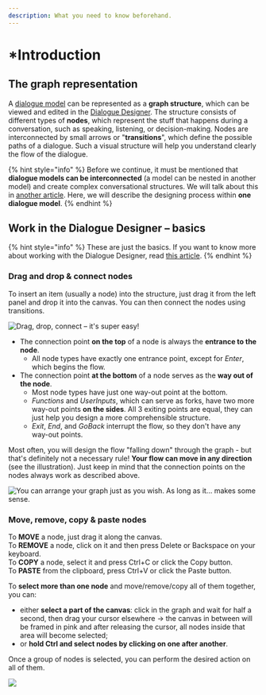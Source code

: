 ```yaml
---
description: What you need to know beforehand.
---
```


# \*Introduction

## The graph representation

A [dialogue model](create-dialogue.md) can be represented as a **graph structure**, which can be viewed and edited in the [Dialogue Designer](../../studio/main-menu/design/dialogue-designer.md). The structure consists of different types of **nodes**, which represent the stuff that happens during a conversation, such as speaking, listening, or decision-making. Nodes are interconnected by small arrows or "**transitions**", which define the possible paths of a dialogue. Such a visual structure will help you understand clearly the flow of the dialogue.

{% hint style="info" %}
Before we continue, it must be mentioned that **dialogue models can be interconnected** (a model can be nested in another model) and create complex conversational structures. We will talk about this in [another article](dialogue-linking.md). Here, we will describe the designing process within **one dialogue model**.
{% endhint %}

## Work in the Dialogue Designer – basics

{% hint style="info" %}
These are just the basics. If you want to know more about working with the Dialogue Designer, read [this article](../../studio/main-menu/design/dialogue-designer.md).
{% endhint %}

### Drag and drop & connect nodes

To insert an item (usually a node) into the structure, just drag it from the left panel and drop it into the canvas. You can then connect the nodes using transitions.

![Drag, drop, connect – it's super easy!](../../.gitbook/assets/drag-and-drop.gif)

* The connection point **on the top** of a node is always the **entrance to the node**.
  * All node types have exactly one entrance point, except for _Enter_, which begins the flow.
* The connection point **at the bottom** of a node serves as the **way out of the node**.
  * Most node types have just one way-out point at the bottom.
  * _Functions_ and _UserInputs_, which can serve as forks, have two more way-out points **on the sides**. All 3 exiting points are equal, they can just help you design a more comprehensible structure.
  * _Exit_, _End_, and _GoBack_ interrupt the flow, so they don't have any way-out points.

Most often, you will design the flow "falling down" through the graph - but that's definitely not a necessary rule! **Your flow can move in any direction** (see the illustration). Just keep in mind that the connection points on the nodes always work as described above.

![You can arrange your graph just as you wish. As long as it... makes some sense.](<../../.gitbook/assets/image (70).png>)

### Move, remove, copy & paste nodes

To **MOVE** a node, just drag it along the canvas.\
To **REMOVE** a node, click on it and then press Delete or Backspace on your keyboard.\
To **COPY** a node, select it and press Ctrl+C or click the Copy button.\
To **PASTE** from the clipboard, press Ctrl+V or click the Paste button.

To **select more than one node** and move/remove/copy all of them together, you can:

* either **select a part of the canvas**: click in the graph and wait for half a second, then drag your cursor elsewhere -> the canvas in between will be framed in pink and after releasing the cursor, all nodes inside that area will become selected;
* or **hold Ctrl and select nodes by clicking on one after another**.

Once a group of nodes is selected, you can perform the desired action on all of them.

![](../../.gitbook/assets/group.gif)
